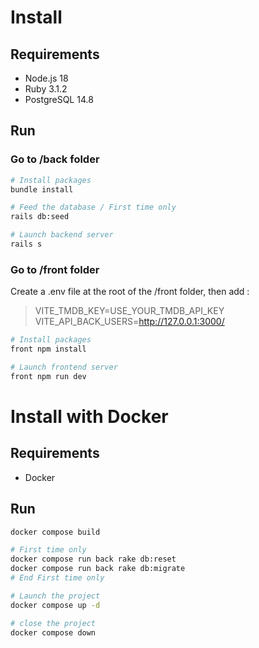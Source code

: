 # Install

## Requirements

- Node.js 18
- Ruby 3.1.2
- PostgreSQL 14.8

## Run
### Go to /back folder
```bash
# Install packages
bundle install

# Feed the database / First time only
rails db:seed

# Launch backend server
rails s
```

### Go to /front folder
Create a .env file at the root of the /front folder, then add :
>VITE_TMDB_KEY=USE_YOUR_TMDB_API_KEY
>VITE_API_BACK_USERS=http://127.0.0.1:3000/
```bash
# Install packages
front npm install

# Launch frontend server
front npm run dev
```



# Install with Docker

## Requirements

- Docker

## Run

```bash
docker compose build

# First time only
docker compose run back rake db:reset
docker compose run back rake db:migrate
# End First time only

# Launch the project
docker compose up -d

# close the project
docker compose down
```

